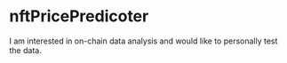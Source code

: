 # nftPricePredicoter
I am interested in on-chain data analysis and would like to personally test the data.
